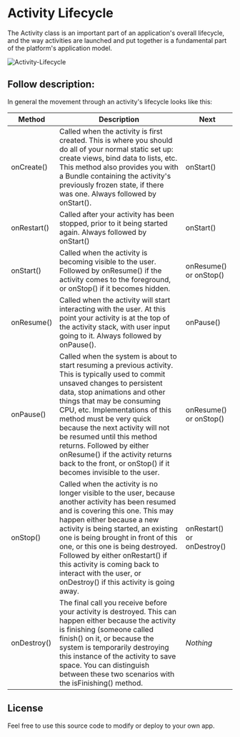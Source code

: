 # Activity Lifecycle

The Activity class is an important part of an application's overall lifecycle, and the way activities are launched and put together is a fundamental part of the platform's application model.

![Activity-Lifecycle](https://i.ytimg.com/vi/POr0uCQzof8/maxresdefault.jpg)

## Follow description:
In general the movement through an activity's lifecycle looks like this:

| Method | Description | Next |
| ------ | ------ | ------ |
| onCreate() | Called when the activity is first created. This is where you should do all of your normal static set up: create views, bind data to lists, etc. This method also provides you with a Bundle containing the activity's previously frozen state, if there was one. Always followed by onStart(). | onStart() |
| onRestart() | Called after your activity has been stopped, prior to it being started again. Always followed by onStart() | onStart() |
| onStart() | Called when the activity is becoming visible to the user. Followed by onResume() if the activity comes to the foreground, or onStop() if it becomes hidden. | onResume() or onStop() |
| onResume() | Called when the activity will start interacting with the user. At this point your activity is at the top of the activity stack, with user input going to it. Always followed by onPause(). | onPause() |
| onPause() | Called when the system is about to start resuming a previous activity. This is typically used to commit unsaved changes to persistent data, stop animations and other things that may be consuming CPU, etc. Implementations of this method must be very quick because the next activity will not be resumed until this method returns. Followed by either onResume() if the activity returns back to the front, or onStop() if it becomes invisible to the user. | onResume() or onStop() |
| onStop() | Called when the activity is no longer visible to the user, because another activity has been resumed and is covering this one. This may happen either because a new activity is being started, an existing one is being brought in front of this one, or this one is being destroyed. Followed by either onRestart() if this activity is coming back to interact with the user, or onDestroy() if this activity is going away. | onRestart() or onDestroy() |
| onDestroy() | The final call you receive before your activity is destroyed. This can happen either because the activity is finishing (someone called finish() on it, or because the system is temporarily destroying this instance of the activity to save space. You can distinguish between these two scenarios with the isFinishing() method. | *Nothing* |

## License

Feel free to use this source code to modify or deploy to your own app.
